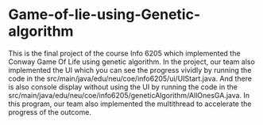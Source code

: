 # Game-of-lie-using-Genetic-algorithm
This is the final project of the course Info 6205 which implemented the Conway Game Of Life using genetic algorithm.
In the project, our team also implemented the UI which you can see the progress vividly by running the code in the src/main/java/edu/neu/coe/info6205/ui/UIStart.java.
And there is also console display without using the UI by running the code in the src/main/java/edu/neu/coe/info6205/geneticAlgorithm/AllOnesGA.java.
In this program, our team also implemented the multithread to accelerate the progress of the outcome.
